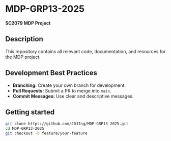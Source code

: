 # MDP-GRP13-2025
**SC2079 MDP Project**

## Description
This repository contains all relevant code, documentation, and resources for the MDP project.

## Development Best Practices
- **Branching:** Create your own branch for development.
- **Pull Requests:** Submit a PR to merge into `main`. 
- **Commit Messages:** Use clear and descriptive messages.

## Getting started
```bash
git clone https://github.com/J0JIng/MDP-GRP13-2025.git
cd MDP-GRP13-2025
git checkout -b feature/your-feature
```